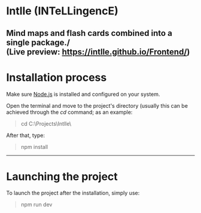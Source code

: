 # Intlle (INTeLLingencE)
Mind maps and flash cards combined into a single package./ <br>
(Live preview: https://intlle.github.io/Frontend/)
---

# Installation process
Make sure [Node.js](https://nodejs.org/en) is installed and configured on your system. 

Open the terminal and move to the project's directory (usually this can be achieved through the *cd* command; as an example:
> cd C:\Projects\Intlle\

After that, type:
> npm install

---

# Launching the project
To launch the project after the installation, simply use:
> npm run dev 
